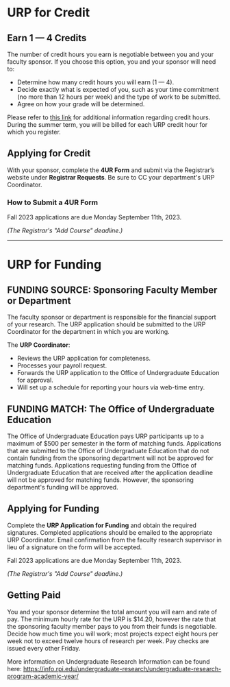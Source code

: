 # URP for Credit

## Earn 1 — 4 Credits

The number of credit hours you earn is negotiable between you and your faculty sponsor. If you choose this option, you and your sponsor will need to:
- Determine how many credit hours you will earn (1 — 4).
- Decide exactly what is expected of you, such as your time commitment (no more than 12 hours per week) and the type of work to be submitted.
- Agree on how your grade will be determined.

Please refer to [this link](http://finance.rpi.edu/update.do?artcenterkey=79) for additional information regarding credit hours. During the summer term, you will be billed for each URP credit hour for which you register.

## Applying for Credit

With your sponsor, complete the **4UR Form** and submit via the Registrar’s website under **Registrar Requests**. Be sure to CC your department's URP Coordinator.

### How to Submit a 4UR Form

Fall 2023 applications are due Monday September 11th, 2023.

*(The Registrar's "Add Course" deadline.)*

---

# URP for Funding

## FUNDING SOURCE: Sponsoring Faculty Member or Department

The faculty sponsor or department is responsible for the financial support of your research.  The URP application should be submitted to the URP Coordinator for the department in which you are working.

The **URP Coordinator**:
- Reviews the URP application for completeness.
- Processes your payroll request.
- Forwards the URP application to the Office of Undergraduate Education for approval.
- Will set up a schedule for reporting your hours via web-time entry.

## FUNDING MATCH: The Office of Undergraduate Education

The Office of Undergraduate Education pays URP participants up to a maximum of $500 per semester in the form of matching funds. Applications that are submitted to the Office of Undergraduate Education that do not contain funding from the sponsoring department will not be approved for matching funds.  Applications requesting funding from the Office of Undergraduate Education that are received after the application deadline will not be approved for matching funds. However, the sponsoring department's funding will be approved.

## Applying for Funding

Complete the **URP Application for Funding** and obtain the required signatures. Completed applications should be emailed to the appropriate URP Coordinator. Email confirmation from the faculty research supervisor in lieu of a signature on the form will be accepted.

Fall 2023 applications are due Monday September 11th, 2023.

*(The Registrar's "Add Course" deadline.)*

## Getting Paid

You and your sponsor determine the total amount you will earn and rate of pay.  The minimum hourly rate for the URP is $14.20, however the rate that the sponsoring faculty member pays to you from their funds is negotiable. Decide how much time you will work; most projects expect eight hours per week not to exceed twelve hours of research per week. Pay checks are issued every other Friday.


More information on Undergraduate Research Information can be found here:
https://info.rpi.edu/undergraduate-research/undergraduate-research-program-academic-year/